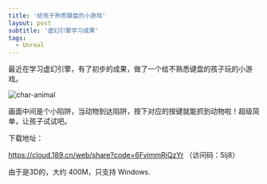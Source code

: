 ```yaml
---
title: '给孩子熟悉键盘的小游戏'
layout: post
subtitle: '虚幻引擎学习成果'
tags:
  - Unreal
---
```


最近在学习虚幻引擎，有了初步的成果，做了一个给不熟悉键盘的孩子玩的小游戏。

![char-animal](https://jadedrip.github.io/img/char-animal.png "游戏截图")

画面中间是个小陷阱，当动物到达陷阱，按下对应的按键就能抓到动物啦！超级简单，让孩子试试吧。

下载地址：

https://cloud.189.cn/web/share?code=6FvimmRjQzYr  （访问码：5lj8）

由于是3D的，大约 400M，只支持 Windows.
